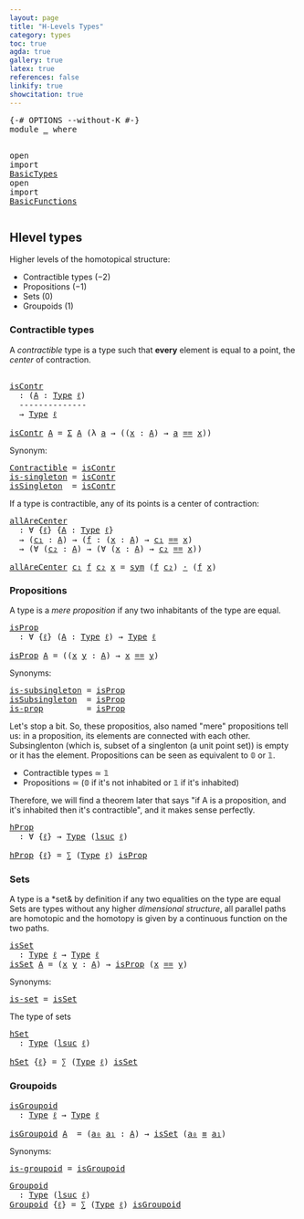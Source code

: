 ```yaml
---
layout: page
title: "H-Levels Types"
category: types
toc: true
agda: true
gallery: true
latex: true
references: false
linkify: true
showcitation: true
---
```


<div class="hide" >
<pre class="Agda">
<a id="194" class="Symbol">{-#</a> <a id="198" class="Keyword">OPTIONS</a> <a id="206" class="Pragma">--without-K</a> <a id="218" class="Symbol">#-}</a>
<a id="222" class="Keyword">module</a> <a id="229" href="HLevelTypes.html" class="Module">_</a> <a id="231" class="Keyword">where</a>

<a id="238" class="Keyword">open</a> <a id="243" class="Keyword">import</a> <a id="250" href="BasicTypes.html" class="Module">BasicTypes</a>
<a id="261" class="Keyword">open</a> <a id="266" class="Keyword">import</a> <a id="273" href="BasicFunctions.html" class="Module">BasicFunctions</a>
</pre>
</div>


## Hlevel types

Higher levels of the homotopical structure:

- Contractible types ($-2$)
- Propositions ($-1$)
- Sets ($0$)
- Groupoids ($1$)

### Contractible types

A *contractible* type is a type such that **every**
element is equal to a point, the *center* of contraction.

<pre class="Agda">
  
<a id="isContr"></a><a id="603" href="HLevelTypes.html#603" class="Function">isContr</a>
  <a id="613" class="Symbol">:</a> <a id="615" class="Symbol">(</a><a id="616" href="HLevelTypes.html#616" class="Bound">A</a> <a id="618" class="Symbol">:</a> <a id="620" href="Intro.html#1803" class="Function">Type</a> <a id="625" href="Intro.html#2243" class="Generalizable">ℓ</a><a id="626" class="Symbol">)</a>
  <a id="630" class="Comment">--------------</a>
  <a id="647" class="Symbol">→</a> <a id="649" href="Intro.html#1803" class="Function">Type</a> <a id="654" href="Intro.html#2243" class="Generalizable">ℓ</a>

<a id="657" href="HLevelTypes.html#603" class="Function">isContr</a> <a id="665" href="HLevelTypes.html#665" class="Bound">A</a> <a id="667" class="Symbol">=</a> <a id="669" href="BasicTypes.html#1689" class="Function">Σ</a> <a id="671" href="HLevelTypes.html#665" class="Bound">A</a> <a id="673" class="Symbol">(λ</a> <a id="676" href="HLevelTypes.html#676" class="Bound">a</a> <a id="678" class="Symbol">→</a> <a id="680" class="Symbol">((</a><a id="682" href="HLevelTypes.html#682" class="Bound">x</a> <a id="684" class="Symbol">:</a> <a id="686" href="HLevelTypes.html#665" class="Bound">A</a><a id="687" class="Symbol">)</a> <a id="689" class="Symbol">→</a> <a id="691" href="HLevelTypes.html#676" class="Bound">a</a> <a id="693" href="BasicTypes.html#4338" class="Datatype Operator">==</a> <a id="696" href="HLevelTypes.html#682" class="Bound">x</a><a id="697" class="Symbol">))</a>
</pre>

Synonym:

<pre class="Agda">
<a id="Contractible"></a><a id="735" href="HLevelTypes.html#735" class="Function">Contractible</a> <a id="748" class="Symbol">=</a> <a id="750" href="HLevelTypes.html#603" class="Function">isContr</a>
<a id="is-singleton"></a><a id="758" href="HLevelTypes.html#758" class="Function">is-singleton</a> <a id="771" class="Symbol">=</a> <a id="773" href="HLevelTypes.html#603" class="Function">isContr</a>
<a id="isSingleton"></a><a id="781" href="HLevelTypes.html#781" class="Function">isSingleton</a>  <a id="794" class="Symbol">=</a> <a id="796" href="HLevelTypes.html#603" class="Function">isContr</a>
</pre>

If a type is contractible, any of its points is a center of contraction:

<pre class="Agda">
<a id="allAreCenter"></a><a id="903" href="HLevelTypes.html#903" class="Function">allAreCenter</a>
  <a id="918" class="Symbol">:</a> <a id="920" class="Symbol">∀</a> <a id="922" class="Symbol">{</a><a id="923" href="HLevelTypes.html#923" class="Bound">ℓ</a><a id="924" class="Symbol">}</a> <a id="926" class="Symbol">{</a><a id="927" href="HLevelTypes.html#927" class="Bound">A</a> <a id="929" class="Symbol">:</a> <a id="931" href="Intro.html#1803" class="Function">Type</a> <a id="936" href="HLevelTypes.html#923" class="Bound">ℓ</a><a id="937" class="Symbol">}</a>
  <a id="941" class="Symbol">→</a> <a id="943" class="Symbol">(</a><a id="944" href="HLevelTypes.html#944" class="Bound">c₁</a> <a id="947" class="Symbol">:</a> <a id="949" href="HLevelTypes.html#927" class="Bound">A</a><a id="950" class="Symbol">)</a> <a id="952" class="Symbol">→</a> <a id="954" class="Symbol">(</a><a id="955" href="HLevelTypes.html#955" class="Bound">f</a> <a id="957" class="Symbol">:</a> <a id="959" class="Symbol">(</a><a id="960" href="HLevelTypes.html#960" class="Bound">x</a> <a id="962" class="Symbol">:</a> <a id="964" href="HLevelTypes.html#927" class="Bound">A</a><a id="965" class="Symbol">)</a> <a id="967" class="Symbol">→</a> <a id="969" href="HLevelTypes.html#944" class="Bound">c₁</a> <a id="972" href="BasicTypes.html#4338" class="Datatype Operator">==</a> <a id="975" href="HLevelTypes.html#960" class="Bound">x</a><a id="976" class="Symbol">)</a>
  <a id="980" class="Symbol">→</a> <a id="982" class="Symbol">(∀</a> <a id="985" class="Symbol">(</a><a id="986" href="HLevelTypes.html#986" class="Bound">c₂</a> <a id="989" class="Symbol">:</a> <a id="991" href="HLevelTypes.html#927" class="Bound">A</a><a id="992" class="Symbol">)</a> <a id="994" class="Symbol">→</a> <a id="996" class="Symbol">(∀</a> <a id="999" class="Symbol">(</a><a id="1000" href="HLevelTypes.html#1000" class="Bound">x</a> <a id="1002" class="Symbol">:</a> <a id="1004" href="HLevelTypes.html#927" class="Bound">A</a><a id="1005" class="Symbol">)</a> <a id="1007" class="Symbol">→</a> <a id="1009" href="HLevelTypes.html#986" class="Bound">c₂</a> <a id="1012" href="BasicTypes.html#4338" class="Datatype Operator">==</a> <a id="1015" href="HLevelTypes.html#1000" class="Bound">x</a><a id="1016" class="Symbol">))</a>

<a id="1020" href="HLevelTypes.html#903" class="Function">allAreCenter</a> <a id="1033" href="HLevelTypes.html#1033" class="Bound">c₁</a> <a id="1036" href="HLevelTypes.html#1036" class="Bound">f</a> <a id="1038" href="HLevelTypes.html#1038" class="Bound">c₂</a> <a id="1041" href="HLevelTypes.html#1041" class="Bound">x</a> <a id="1043" class="Symbol">=</a> <a id="1045" href="BasicTypes.html#4788" class="Function">sym</a> <a id="1049" class="Symbol">(</a><a id="1050" href="HLevelTypes.html#1036" class="Bound">f</a> <a id="1052" href="HLevelTypes.html#1038" class="Bound">c₂</a><a id="1054" class="Symbol">)</a> <a id="1056" href="BasicFunctions.html#3843" class="Function Operator">·</a> <a id="1058" class="Symbol">(</a><a id="1059" href="HLevelTypes.html#1036" class="Bound">f</a> <a id="1061" href="HLevelTypes.html#1041" class="Bound">x</a><a id="1062" class="Symbol">)</a>
</pre>

### Propositions

A type is a *mere proposition* if any two inhabitants of the type are equal.

<pre class="Agda">
<a id="isProp"></a><a id="1185" href="HLevelTypes.html#1185" class="Function">isProp</a>
  <a id="1194" class="Symbol">:</a> <a id="1196" class="Symbol">∀</a> <a id="1198" class="Symbol">{</a><a id="1199" href="HLevelTypes.html#1199" class="Bound">ℓ</a><a id="1200" class="Symbol">}</a> <a id="1202" class="Symbol">(</a><a id="1203" href="HLevelTypes.html#1203" class="Bound">A</a> <a id="1205" class="Symbol">:</a> <a id="1207" href="Intro.html#1803" class="Function">Type</a> <a id="1212" href="HLevelTypes.html#1199" class="Bound">ℓ</a><a id="1213" class="Symbol">)</a> <a id="1215" class="Symbol">→</a> <a id="1217" href="Intro.html#1803" class="Function">Type</a> <a id="1222" href="HLevelTypes.html#1199" class="Bound">ℓ</a>

<a id="1225" href="HLevelTypes.html#1185" class="Function">isProp</a> <a id="1232" href="HLevelTypes.html#1232" class="Bound">A</a> <a id="1234" class="Symbol">=</a> <a id="1236" class="Symbol">((</a><a id="1238" href="HLevelTypes.html#1238" class="Bound">x</a> <a id="1240" href="HLevelTypes.html#1240" class="Bound">y</a> <a id="1242" class="Symbol">:</a> <a id="1244" href="HLevelTypes.html#1232" class="Bound">A</a><a id="1245" class="Symbol">)</a> <a id="1247" class="Symbol">→</a> <a id="1249" href="HLevelTypes.html#1238" class="Bound">x</a> <a id="1251" href="BasicTypes.html#4338" class="Datatype Operator">==</a> <a id="1254" href="HLevelTypes.html#1240" class="Bound">y</a><a id="1255" class="Symbol">)</a>
</pre>

Synonyms:

<pre class="Agda">
<a id="is-subsingleton"></a><a id="1293" href="HLevelTypes.html#1293" class="Function">is-subsingleton</a> <a id="1309" class="Symbol">=</a> <a id="1311" href="HLevelTypes.html#1185" class="Function">isProp</a>
<a id="isSubsingleton"></a><a id="1318" href="HLevelTypes.html#1318" class="Function">isSubsingleton</a>  <a id="1334" class="Symbol">=</a> <a id="1336" href="HLevelTypes.html#1185" class="Function">isProp</a>
<a id="is-prop"></a><a id="1343" href="HLevelTypes.html#1343" class="Function">is-prop</a>         <a id="1359" class="Symbol">=</a> <a id="1361" href="HLevelTypes.html#1185" class="Function">isProp</a>
</pre>

Let's stop a bit. So, these propositios, also named "mere" propositions
tell us: in a  proposition, its elements are connected with each other.
Subsinglenton (which is, subset of a singlenton (a unit point set)) is
empty or it has the element. Propositions can be seen as equivalent to 𝟘 or 𝟙.

  - Contractible types ≃ 𝟙
  - Propositions ≃ (𝟘 if it's not inhabited or 𝟙 if it's inhabited)

Therefore, we will find a theorem later that says "if A is a proposition,
and it's inhabited then it's contractible", and it makes sense perfectly.

<pre class="Agda">
<a id="hProp"></a><a id="1933" href="HLevelTypes.html#1933" class="Function">hProp</a>
  <a id="1941" class="Symbol">:</a> <a id="1943" class="Symbol">∀</a> <a id="1945" class="Symbol">{</a><a id="1946" href="HLevelTypes.html#1946" class="Bound">ℓ</a><a id="1947" class="Symbol">}</a> <a id="1949" class="Symbol">→</a> <a id="1951" href="Intro.html#1803" class="Function">Type</a> <a id="1956" class="Symbol">(</a><a id="1957" href="Agda.Primitive.html#627" class="Primitive">lsuc</a> <a id="1962" href="HLevelTypes.html#1946" class="Bound">ℓ</a><a id="1963" class="Symbol">)</a>

<a id="1966" href="HLevelTypes.html#1933" class="Function">hProp</a> <a id="1972" class="Symbol">{</a><a id="1973" href="HLevelTypes.html#1973" class="Bound">ℓ</a><a id="1974" class="Symbol">}</a> <a id="1976" class="Symbol">=</a> <a id="1978" href="BasicTypes.html#1497" class="Record">∑</a> <a id="1980" class="Symbol">(</a><a id="1981" href="Intro.html#1803" class="Function">Type</a> <a id="1986" href="HLevelTypes.html#1973" class="Bound">ℓ</a><a id="1987" class="Symbol">)</a> <a id="1989" href="HLevelTypes.html#1185" class="Function">isProp</a>
</pre>

### Sets

A type is a *set& by definition if any two equalities on the type are equal Sets
are types without any higher *dimensional structure*,  all parallel paths are
homotopic and the homotopy is given by a continuous function on the two paths.

<pre class="Agda">
<a id="isSet"></a><a id="2270" href="HLevelTypes.html#2270" class="Function">isSet</a>
  <a id="2278" class="Symbol">:</a> <a id="2280" href="Intro.html#1803" class="Function">Type</a> <a id="2285" href="Intro.html#2243" class="Generalizable">ℓ</a> <a id="2287" class="Symbol">→</a> <a id="2289" href="Intro.html#1803" class="Function">Type</a> <a id="2294" href="Intro.html#2243" class="Generalizable">ℓ</a>
<a id="2296" href="HLevelTypes.html#2270" class="Function">isSet</a> <a id="2302" href="HLevelTypes.html#2302" class="Bound">A</a> <a id="2304" class="Symbol">=</a> <a id="2306" class="Symbol">(</a><a id="2307" href="HLevelTypes.html#2307" class="Bound">x</a> <a id="2309" href="HLevelTypes.html#2309" class="Bound">y</a> <a id="2311" class="Symbol">:</a> <a id="2313" href="HLevelTypes.html#2302" class="Bound">A</a><a id="2314" class="Symbol">)</a> <a id="2316" class="Symbol">→</a> <a id="2318" href="HLevelTypes.html#1185" class="Function">isProp</a> <a id="2325" class="Symbol">(</a><a id="2326" href="HLevelTypes.html#2307" class="Bound">x</a> <a id="2328" href="BasicTypes.html#4338" class="Datatype Operator">==</a> <a id="2331" href="HLevelTypes.html#2309" class="Bound">y</a><a id="2332" class="Symbol">)</a>
</pre>

Synonyms:

<pre class="Agda">
<a id="is-set"></a><a id="2370" href="HLevelTypes.html#2370" class="Function">is-set</a> <a id="2377" class="Symbol">=</a> <a id="2379" href="HLevelTypes.html#2270" class="Function">isSet</a>
</pre>

The type of sets

<pre class="Agda">
<a id="hSet"></a><a id="2428" href="HLevelTypes.html#2428" class="Function">hSet</a>
  <a id="2435" class="Symbol">:</a> <a id="2437" href="Intro.html#1803" class="Function">Type</a> <a id="2442" class="Symbol">(</a><a id="2443" href="Agda.Primitive.html#627" class="Primitive">lsuc</a> <a id="2448" href="Intro.html#2243" class="Generalizable">ℓ</a><a id="2449" class="Symbol">)</a>

<a id="2452" href="HLevelTypes.html#2428" class="Function">hSet</a> <a id="2457" class="Symbol">{</a><a id="2458" href="HLevelTypes.html#2458" class="Bound">ℓ</a><a id="2459" class="Symbol">}</a> <a id="2461" class="Symbol">=</a> <a id="2463" href="BasicTypes.html#1497" class="Record">∑</a> <a id="2465" class="Symbol">(</a><a id="2466" href="Intro.html#1803" class="Function">Type</a> <a id="2471" href="HLevelTypes.html#2458" class="Bound">ℓ</a><a id="2472" class="Symbol">)</a> <a id="2474" href="HLevelTypes.html#2270" class="Function">isSet</a>
</pre>

### Groupoids

<pre class="Agda">
<a id="isGroupoid"></a><a id="2520" href="HLevelTypes.html#2520" class="Function">isGroupoid</a>
  <a id="2533" class="Symbol">:</a> <a id="2535" href="Intro.html#1803" class="Function">Type</a> <a id="2540" href="Intro.html#2243" class="Generalizable">ℓ</a> <a id="2542" class="Symbol">→</a> <a id="2544" href="Intro.html#1803" class="Function">Type</a> <a id="2549" href="Intro.html#2243" class="Generalizable">ℓ</a>

<a id="2552" href="HLevelTypes.html#2520" class="Function">isGroupoid</a> <a id="2563" href="HLevelTypes.html#2563" class="Bound">A</a>  <a id="2566" class="Symbol">=</a> <a id="2568" class="Symbol">(</a><a id="2569" href="HLevelTypes.html#2569" class="Bound">a₀</a> <a id="2572" href="HLevelTypes.html#2572" class="Bound">a₁</a> <a id="2575" class="Symbol">:</a> <a id="2577" href="HLevelTypes.html#2563" class="Bound">A</a><a id="2578" class="Symbol">)</a> <a id="2580" class="Symbol">→</a> <a id="2582" href="HLevelTypes.html#2270" class="Function">isSet</a> <a id="2588" class="Symbol">(</a><a id="2589" href="HLevelTypes.html#2569" class="Bound">a₀</a> <a id="2592" href="BasicTypes.html#4524" class="Function Operator">≡</a> <a id="2594" href="HLevelTypes.html#2572" class="Bound">a₁</a><a id="2596" class="Symbol">)</a>
</pre>

Synonyms:

<pre class="Agda">
<a id="is-groupoid"></a><a id="2634" href="HLevelTypes.html#2634" class="Function">is-groupoid</a> <a id="2646" class="Symbol">=</a> <a id="2648" href="HLevelTypes.html#2520" class="Function">isGroupoid</a>
</pre>

<pre class="Agda">
<a id="Groupoid"></a><a id="2684" href="HLevelTypes.html#2684" class="Function">Groupoid</a>
  <a id="2695" class="Symbol">:</a> <a id="2697" href="Intro.html#1803" class="Function">Type</a> <a id="2702" class="Symbol">(</a><a id="2703" href="Agda.Primitive.html#627" class="Primitive">lsuc</a> <a id="2708" href="Intro.html#2243" class="Generalizable">ℓ</a><a id="2709" class="Symbol">)</a>
<a id="2711" href="HLevelTypes.html#2684" class="Function">Groupoid</a> <a id="2720" class="Symbol">{</a><a id="2721" href="HLevelTypes.html#2721" class="Bound">ℓ</a><a id="2722" class="Symbol">}</a> <a id="2724" class="Symbol">=</a> <a id="2726" href="BasicTypes.html#1497" class="Record">∑</a> <a id="2728" class="Symbol">(</a><a id="2729" href="Intro.html#1803" class="Function">Type</a> <a id="2734" href="HLevelTypes.html#2721" class="Bound">ℓ</a><a id="2735" class="Symbol">)</a> <a id="2737" href="HLevelTypes.html#2520" class="Function">isGroupoid</a>
</pre>
